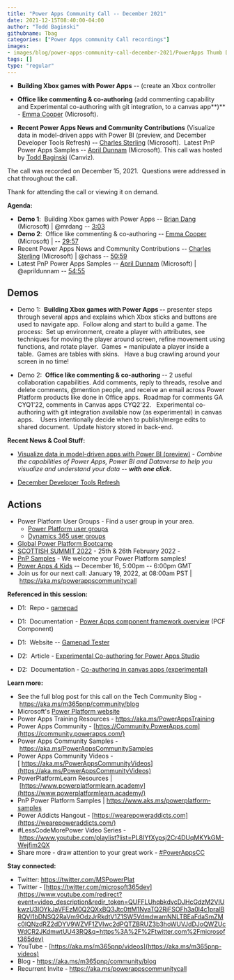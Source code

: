 ```yaml
---
title: "Power Apps Community Call -- December 2021"
date: 2021-12-15T08:40:00-04:00
author: "Todd Baginski"
githubname: Tbag
categories: ["Power Apps community Call recordings"]
images:
- images/blog/power-apps-community-call-december-2021/PowerApps Thumb DEcember 2021.png
tags: []
type: "regular"
---
```


- **Building Xbox games with Power Apps** -- (create an Xbox controller

- **Office like commenting & co-authoring** (add commenting capability and
Experimental co-authoring with git integration, to a canvas app**)** -
[Emma Cooper](https://www.linkedin.com/in/emmamcooper) (Microsoft).

- **Recent Power Apps News and Community Contributions** (Visualize data
in model-driven apps with Power BI (preview, and December Developer
Tools Refresh) **--** [Charles Sterling](http://twitter.com/chass)
(Microsoft).  Latest PnP Power Apps Samples -- [April
Dunnam](http://twitter.com/aprildunnam) (Microsoft). This call was
hosted by [Todd Baginski](http://twitter.com/toddbaginski) (Canviz). 

The
call was recorded on December 15, 2021.  Questions were addressed in
chat throughout the call. 

Thank for attending the call or viewing it on
demand. 

**Agenda:**  

-   **Demo 1**:  Building Xbox games with Power Apps -- [Brian
    Dang](http://twitter.com/mrdang) (Microsoft) | \@mrdang --
    [3:03](https://youtu.be/KUCW242CV18?t=183)
-   **Demo 2**:  Office like commenting & co-authoring -- [Emma
    Cooper](https://www.linkedin.com/in/emmamcooper) (Microsoft) | --
    [29:57](https://youtu.be/KUCW242CV18?t=1797)
-   Recent Power Apps News and Community Contributions -- [Charles
    Sterling](http://twitter.com/chass) (Microsoft) | \@chass --
    [50:59](https://youtu.be/KUCW242CV18?t=3059)
-   Latest PnP Power Apps Samples -- [April
    Dunnam](http://twitter.com/aprildunnam) (Microsoft) | \@aprildunnam
    -- [54:55](https://youtu.be/KUCW242CV18?t=3295)

## Demos

-   Demo 1:  **Building Xbox games with Power Apps --** presenter steps
    through several apps and explains which Xbox sticks and buttons are
    used to navigate app.  Follow along and start to build a game. The
    process:  Set up environment, create a player with attributes, see
    techniques for moving the player around screen, refine movement
    using functions, and rotate player.  Games = manipulate a player
    inside a table.  Games are tables with skins.   Have a bug crawling
    around your screen in no time!

-   Demo 2:  **Office like commenting & co-authoring** -- 2 useful
    collaboration capabilities. Add comments, reply to threads, resolve
    and delete comments, \@mention people, and receive an email across
    Power Platform products like done in Office apps.  Roadmap for
    comments GA CYQ1'22, comments in Canvas apps CYQ2'22.   Experimental
    co-authoring with git integration available now (as experimental) in
    canvas apps.    Users intentionally decide when to publish/merge
    edits to shared document.  Update history stored in back-end. 

**Recent News & Cool Stuff:**

-   [Visualize data in model-driven apps with Power BI
    (preview)](https://powerapps.microsoft.com/blog/visualize-data-in-model-driven-apps-with-power-bi-preview/) -
    *Combine the capabilities of Power Apps, Power BI and Dataverse to
    help you visualize and understand your data -- **with one click.***

-   [December Developer Tools
    Refresh](https://powerapps.microsoft.com/blog/power-platform-developer-tools-november-refresh/) 



## Actions





-   Power Platform User Groups - Find a user group in your area. 
    -   [Power Platform user groups](https://powerusers.microsoft.com/)
    -   [Dynamics 365 user
        groups](https://community.dynamics.com/usergroup/)  
-   [Global Power Platform
    Bootcamp](https://www.powerplatformbootcamp.com/)  
-   [SCOTTISH SUMMIT 2022](https://scottishsummit.com/) - 25th & 26th
    February 2022 -
-   [PnP Samples](https://aka.ms/powerplatform-samples) - We welcome
    your Power Platform samples!
-   [Power Apps 4 Kids](https://www.powerapps4kids.com/) -- December 16,
    5:00pm -- 6:00pm GMT    
-   Join us for our next call: January 19, 2022, at 08:00am PST
    | <https://aka.ms/powerappscommunitycall>

**Referenced in this session:**

-   D1:  Repo - [gamepad](https://github.com/johnnliu/gamepad) 

-   D1:  Documentation - [Power Apps component framework
    overview](https://docs.microsoft.com/powerapps/developer/component-framework/overview)
    (PCF Component) 

-   D1:  Website -- [Gamepad Tester](https://gamepad-tester.com/) 

-   D2:  Article - [Experimental Co-authoring for Power Apps
    Studio](https://powerapps.microsoft.com/blog/experimental-co-authoring-for-power-apps-studio/)

-   D2:  Documentation - [Co-authoring in canvas apps
    (experimental)](https://docs.microsoft.com/powerapps/maker/canvas-apps/git-version-control)

**Learn more:**  

-   See the full blog post for this call on the Tech Community Blog
    - <https://aka.ms/m365pnp/community/blog>
-   Microsoft's [Power Platform
    website](https://powerplatform.microsoft.com/)
-   Power Apps Training Resources - <https://aka.ms/PowerAppsTraining>
-   Power Apps Community
    - [https://Community.PowerApps.com](https://community.powerapps.com/)
-   Power Apps Community Samples
    - <https://aka.ms/PowerAppsCommunitySamples>
-   Power Apps Community Videos
    -[ https://aka.ms/PowerAppsCommunityVideos](https://aka.ms/PowerAppsCommunityVideos)
-   PowerPlatformLearn Resources
    | [https://www.powerplatformlearn.academy](https://www.powerplatformlearn.academy/)
-   PnP Power Platform Samples
    | <https://www.aks.ms/powerplatform-samples>
-   Power Addicts Hangout
    - [https://wearepoweraddicts.com](https://wearepoweraddicts.com/)
-   #LessCodeMorePower Video Series
    - <https://www.youtube.com/playlist?list=PL8IYfXypsj2Cr4DUqMKYkGM-Wejfim2QX>
-   Share more - draw attention to your great work
    - [#PowerAppsCC](https://twitter.com/hashtag/PowerAppsCC?src=hashtag_click)


**Stay connected:**

-   Twitter: <https://twitter.com/MSPowerPlat>
-   Twitter
    - [https://twitter.com/microsoft365dev](https://www.youtube.com/redirect?event=video_description&redir_token=QUFFLUhqbkdvcDJHcGdzM2VIUkwzU3lOYkJaVFEzM0Q2QXxBQ3Jtc0ttM1NyaTQ2RjFSOFh3a0l4c1pralBRQVI1bDNSQ2RaVm9OdzJrRkdtV1Z1SW5VdmdwamNNLTBEaFdaSmZMc0lQNzdRZ2dDYV9WZVF1ZVIwc2dPQTZBRUZ3b3hoWUVJdDJoQWZUcWdCR2JKdmwtUU43RQ&q=https%3A%2F%2Ftwitter.com%2Fmicrosoft365dev)​
-   YouTube
    - [https://aka.ms/m365pnp/videos](https://aka.ms/m365pnp-videos)​
-   Blog - <https://aka.ms/m365pnp/community/blog>
-   Recurrent Invite - <https://aka.ms/powerappscommunitycall>
